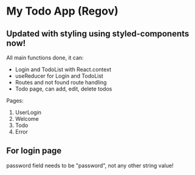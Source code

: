 # My Todo App (Regov)

## Updated with styling using styled-components now!

All main functions done, it can:

-   Login and TodoList with React.context
-   useReducer for Login and TodoList
-   Routes and not found route handling
-   Todo page, can add, edit, delete todos

Pages:

1. UserLogin
2. Welcome
3. Todo
4. Error

## For login page

password field needs to be "password", not any other string value!
